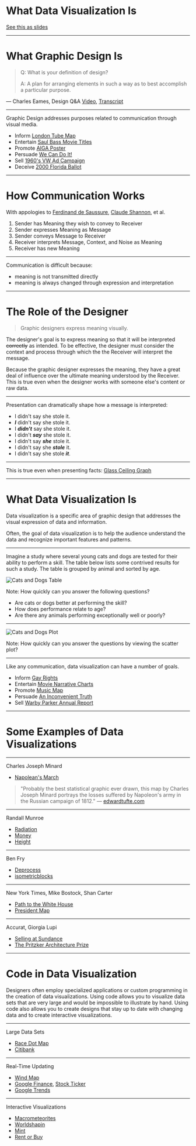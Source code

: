 # What Data Visualization Is

[See this as slides](http://justinbakse.com/revealer/https://raw.githubusercontent.com/jbakse/psam5600_demos/master/datavis_is/datavis_is.md)

------

# What Graphic Design Is

> Q: What is your definition of design?
> 
> A:  A plan for arranging elements in such a way as to best accomplish a particular purpose.

— Charles Eames, Design Q&A [Video](http://www.youtube.com/watch?v=3xYi2rd1QCg), [Transcript](http://markwunsch.com/blog/2008/09/27/design-q-a-with-charles-eames.html)

---

Graphic Design addresses purposes related to communication through visual media.


- Inform [London Tube Map](http://www.tfl.gov.uk/assets/downloads/standard-tube-map.pdf)
- Entertain [Saul Bass Movie Titles](http://vimeo.com/31992143)
- Promote [AIGA Poster](http://scene360.com/wp-content/themes/site/uploads/2002/11/stefan-sagmeister-02.jpg)
- Persuade [We Can Do It!](http://en.wikipedia.org/wiki/We_Can_Do_It!)
- Sell [1960's VW Ad Campaign](http://www.visualnews.com/2013/09/03/20-best-volkswagen-ads-1960s-campaign/)
- Deceive [2000 Florida Ballot](http://clearlypresentable.files.wordpress.com/2010/03/butterfly_large.jpg)

------

# How Communication Works

With appologies to [Ferdinand de Saussure](http://en.wikipedia.org/wiki/Ferdinand_de_Saussure), [Claude Shannon](http://en.wikipedia.org/wiki/Claude_Shannon), et al.

1. Sender has Meaning they wish to convey to Receiver
2. Sender expresses Meaning as Message
3. Sender conveys Message to Receiver
4. Receiver interprets Message, Context, and Noise as Meaning
5. Receiver has new Meaning

---

Communication is difficult because:

- meaning is not transmitted directly
- meaning is always changed through expression and interpretation

---

# The Role of the Designer

> Graphic designers express meaning visually.

The designer's goal is to express meaning so that it will be interpreted <strike>correctly</strike> as intended. To be effective, the designer must consider the context and process through which the the Receiver will interpret the message.

Because the graphic designer expresses the meaning, they have a great deal of influence over the ultimate meaning understood by the Receiver. This is true even when the designer works with someone else's content or raw data.

---

Presentation can dramatically shape how a message is interpreted:

- I didn't say she stole it.  
- <b><i>I</i></b> didn't say she stole it.  
- I <b><i>didn't</i></b> say she stole it.  
- I didn't <b><i>say</i></b> she stole it.  
- I didn't say <b><i>she</i></b> stole it.  
- I didn't say she <b><i>stole</i></b> it.  
- I didn't say she stole <b><i>it</i></b>.  

---

This is true even when presenting facts:
[Glass Ceiling Graph](https://twitter.com/jk_keller/status/410498080765919232/photo/1)

------

# What Data Visualization Is


Data visualization is a specific area of graphic design that addresses the visual expression of data and information.

Often, the goal of data visualization is to help the audience understand the data and recognize important features and patterns.

---

Imagine a study where several young cats and dogs are tested for their ability to perform a skill. The table below lists some contrived results for such a study. The table is grouped by animal and sorted by age.

![Cats and Dogs Table](http://psam5600.justinbakse.com/wp-content/uploads/2014/01/cats_dogs_table.png)

Note:
How quickly can you answer the following questions?

- Are cats or dogs better at performing the skill?
- How does performance relate to age?
- Are there any animals performing exceptionally well or poorly?

---

![Cats and Dogs Plot](http://psam5600.justinbakse.com/wp-content/uploads/2014/01/cats_dogs_plot.png)

Note:
How quickly can you answer the questions by viewing the scatter plot?

---

Like any communication, data visualization can have a number of goals.

- Inform [Gay Rights](http://www.theguardian.com/world/interactive/2012/may/08/gay-rights-united-states)
- Entertain [Movie Narrative Charts](http://xkcd.com/657/)
- Promote [Music Map](http://audiomap.tuneglue.net/)
- Persuade [An Inconvenient Truth](http://web.ncf.ca/jim/ref/inconvenientTruth/)
- Sell [Warby Parker Annual Report](http://www.warbyparker.com/annual-report-2012)

------

# Some Examples of Data Visualizations

---

Charles Joseph Minard  

- [Napolean's March](http://www.robertlpeters.com/news/images/MinardMap.jpg)  
>"Probably the best statistical graphic ever drawn, this map by Charles Joseph Minard portrays the losses suffered by Napoleon's army in the Russian campaign of 1812."
— [edwardtufte.com](http://www.edwardtufte.com/tufte/posters)  

---

Randall Munroe  

- [Radiation](https://xkcd.com/radiation/)
- [Money](http://xkcd.com/980/huge/# )
- [Height](http://xkcd.com/482/)

---

Ben Fry  

- [Deprocess](http://benfry.com/deprocess/)
- [isometricblocks](http://benfry.com/isometricblocks/)

---

New York Times, Mike Bostock, Shan Carter  

- [Path to the White House](http://www.nytimes.com/interactive/2012/11/02/us/politics/paths-to-the-white-house.html)
- [President Map](http://elections.nytimes.com/2012/results/president?view=county_margin_change_view)

---

Accurat, Giorgia Lupi  

- [Selling at Sundance](http://www.flickr.com/photos/accurat/12019630214/lightbox/)
- [The Pritzker Architecture Prize](http://www.flickr.com/photos/accurat/10293615746/lightbox/)


------


# Code in Data Visualization

Designers often employ specialized applications or custom programming in the creation of data visualizations. Using code allows you to visualize data sets that are very large and would be impossible to illustrate by hand. Using code also allows you to create designs that stay up to date with changing data and to create interactive visualizations.

---

Large Data Sets

- [Race Dot Map](http://demographics.coopercenter.org/DotMap/index.html)
- [Citibank](http://brandnewschool.com/Projects/CitiBiCentennial)

---

Real-Time Updating

- [Wind Map](http://hint.fm/wind/)
- [Google Finance](https://www.google.com/finance), [Stock Ticker](http://www.steampunklab.com/pics/146.jpg)
- [Google Trends](http://www.google.com/trends/explore)

---

Interactive Visualizations

- [Macrometeorites](http://visualizing.org/full-screen/56186)
- [Worldshapin](http://www.visualizing.org/full-screen/37441)
- [Mint](http://www.mint.com)
- [Rent or Buy](http://www.nytimes.com/interactive/business/buy-rent-calculator.html)
